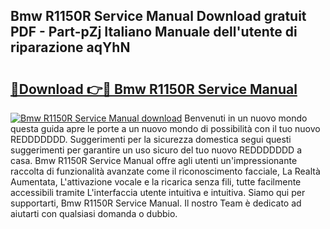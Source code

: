## Bmw R1150R Service Manual Download gratuit PDF - Part-pZj Italiano Manuale dell'utente di riparazione aqYhN

# <h2><a href="http://dfgyxl.blite.top/?on=Bmw+R1150R+Service+Manual">🔗Download 👉🔴 Bmw R1150R Service Manual</a></h2>

[![Bmw R1150R Service Manual download](https://i.imgur.com/lujVjoI.png)](http://dfgyxl.blite.top/?on=Bmw+R1150R+Service+Manual)
Benvenuti in un nuovo mondo questa guida apre le porte a un nuovo mondo di possibilità con il tuo nuovo REDDDDDDD. Suggerimenti per la sicurezza domestica segui questi suggerimenti per garantire un uso sicuro del tuo nuovo REDDDDDDD a casa. Bmw R1150R Service Manual offre agli utenti un'impressionante raccolta di funzionalità avanzate come il riconoscimento facciale, La Realtà Aumentata, L'attivazione vocale e la ricarica senza fili, tutte facilmente accessibili tramite L'interfaccia utente intuitiva e intuitiva. Siamo qui per supportarti, Bmw R1150R Service Manual. Il nostro Team è dedicato ad aiutarti con qualsiasi domanda o dubbio.
